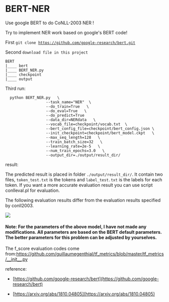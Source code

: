 # BERT-NER
Use google BERT to do CoNLL-2003 NER !


Try to implement NER work based on google's BERT code!

First <code>git clone https://github.com/google-research/bert.git</code>

Second <code>download file in this project</code>

    BERT
    |____ bert
    |____ BERT_NER.py
    |____ checkpoint
    |____ output


Third run:
```
  python BERT_NER.py   \
                  --task_name="NER"  \ 
                  --do_train=True   \
                  --do_eval=True   \
                  --do_predict=True
                  --data_dir=NERdata   \
                  --vocab_file=checkpoint/vocab.txt  \ 
                  --bert_config_file=checkpoint/bert_config.json \  
                  --init_checkpoint=checkpoint/bert_model.ckpt   \
                  --max_seq_length=128   \
                  --train_batch_size=32   \
                  --learning_rate=2e-5   \
                  --num_train_epochs=3.0   \
                  --output_dir=./output/result_dir/ 
 ```       

result:

The predicted result is placed in folder <code>./output/result_dir/</code>. It contain two files, <code>token_test.txt</code> is the tokens and <code>label_test.txt</code> is the labels for each token. If you want a more accurate evaluation result you can use script conlleval.pl for evaluation.

The following evaluation results differ from the evaluation results specified by conll2003. 

![](/picture2.png)


#### Note: For the parameters of the above model, I have not made any modifications. All parameters are based on the BERT default parameters. The better parameters for this problem can be adjusted by yourselves.

The f_score evaluation codes come from:https://github.com/guillaumegenthial/tf_metrics/blob/master/tf_metrics/__init__.py

reference:
+ [https://github.com/google-research/bert](https://github.com/google-research/bert)
      
+ [https://arxiv.org/abs/1810.04805](https://arxiv.org/abs/1810.04805)

